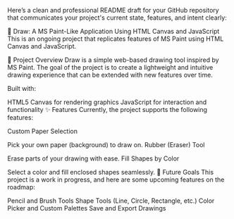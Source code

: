 
Here’s a clean and professional README draft for your GitHub repository that communicates your project's current state, features, and intent clearly:

🎨 Draw: A MS Paint-Like Application Using HTML Canvas and JavaScript
This is an ongoing project that replicates features of MS Paint using HTML Canvas and JavaScript.

🚀 Project Overview
Draw is a simple web-based drawing tool inspired by MS Paint. The goal of the project is to create a lightweight and intuitive drawing experience that can be extended with new features over time.

Built with:

HTML5 Canvas for rendering graphics
JavaScript for interaction and functionality
✨ Features
Currently, the project supports the following features:

Custom Paper Selection

Pick your own paper (background) to draw on.
Rubber (Eraser) Tool

Erase parts of your drawing with ease.
Fill Shapes by Color

Select a color and fill enclosed shapes seamlessly.
🎯 Future Goals
This project is a work in progress, and here are some upcoming features on the roadmap:

Pencil and Brush Tools
Shape Tools (Line, Circle, Rectangle, etc.)
Color Picker and Custom Palettes
Save and Export Drawings
